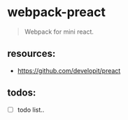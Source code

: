 # webpack-preact
> Webpack for mini react.


## resources:
+ https://github.com/developit/preact

## todos:
- [ ] todo list..
